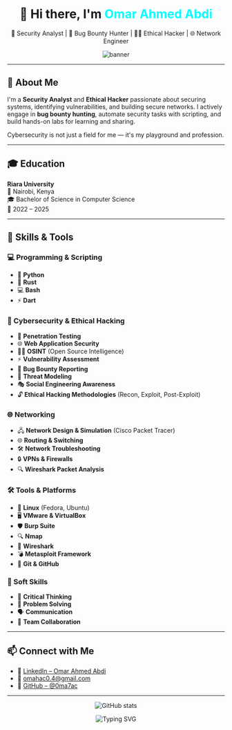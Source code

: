 <h1 align="center">
  👋 Hi there, I'm <span style="color:#00ffff;">Omar Ahmed Abdi</span>
</h1>

<p align="center">
  💼 Security Analyst | 🐞 Bug Bounty Hunter | 🧑‍💻 Ethical Hacker | 🌐 Network Engineer  
</p>

<p align="center">
  <img src="https://capsule-render.vercel.app/api?type=wave&color=0:00c3ff,100:8e54e9&height=180&section=header&text=Welcome%20to%20My%20Profile!&fontColor=ffffff&fontSize=35&animation=fadeIn" alt="banner"/>
</p>


---

## 🚀 About Me

I'm a **Security Analyst** and **Ethical Hacker** passionate about securing systems, identifying vulnerabilities, and building secure networks. I actively engage in **bug bounty hunting**, automate security tasks with scripting, and build hands-on labs for learning and sharing.

Cybersecurity is not just a field for me — it's my playground and profession.

---

## 🎓 Education

**Riara University**  
📍 Nairobi, Kenya  
🎓 Bachelor of Science in Computer Science  
📅 2022 – 2025

---

## 🧠 Skills & Tools

### 💻 Programming & Scripting
- 🐍 **Python**
- 🦀 **Rust**
- 💻 **Bash**
- ⚡ **Dart**

### 🔐 Cybersecurity & Ethical Hacking
- 🔨 **Penetration Testing**
- 🌐 **Web Application Security**
- 🕵️‍♂️ **OSINT** (Open Source Intelligence)
- ⚡ **Vulnerability Assessment**
- 🐞 **Bug Bounty Reporting**
- 🧠 **Threat Modeling**
- 🎭 **Social Engineering Awareness**
- 🔓 **Ethical Hacking Methodologies** (Recon, Exploit, Post-Exploit)

### 🌐 Networking
- 🖧 **Network Design & Simulation** (Cisco Packet Tracer)
- 🌐 **Routing & Switching**
- 🛠️ **Network Troubleshooting**
- 🔒 **VPNs & Firewalls**
- 🔍 **Wireshark Packet Analysis**

### 🛠️ Tools & Platforms
- 🐧 **Linux** (Fedora, Ubuntu)
- 🖥️ **VMware & VirtualBox**
- 🛡️ **Burp Suite**
- 🔍 **Nmap**
- 🔐 **Wireshark**
- 💣 **Metasploit Framework**
- 🔄 **Git & GitHub**

### 💬 Soft Skills
- 🤔 **Critical Thinking**
- 🧩 **Problem Solving**
- 🗣️ **Communication**
- 🤝 **Team Collaboration**

---

## 📫 Connect with Me

- 🔗 [LinkedIn – Omar Ahmed Abdi](https://www.linkedin.com/in/omar-ahmed-a-27795717b/)
- 📧 omahac0.4@gmail.com  
- 🐙 [GitHub – @0ma7ac](https://github.com/0ma7ac)

---

<p align="center">
  <img src="https://github-readme-stats.vercel.app/api?username=0ma7ac&show_icons=true&theme=radical" alt="GitHub stats"/>
</p>

<p align="center">
  <img src="https://readme-typing-svg.herokuapp.com?font=Fira+Code&weight=500&size=22&pause=1000&color=00FFFF&center=true&vCenter=true&width=435&lines=White+Hacker+%7C+Bug+Bounty+Hunter;Cybersecurity+is+my+playground.;Breaking+and+Securing+Systems%F0%9F%94%91" alt="Typing SVG"/>
</p>
